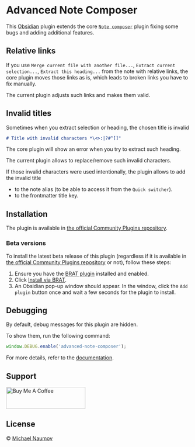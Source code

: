 # Advanced Note Composer

This [Obsidian](https://obsidian.md/) plugin extends the core [`Note composer`](https://help.obsidian.md/plugins/note-composer) plugin fixing some bugs and adding additional features.

## Relative links

If you use `Merge current file with another file...`, `Extract current selection...`, `Extract this heading...` from the note with relative links, the core plugin moves those links as is, which leads to broken links you have to fix manually.

The current plugin adjusts such links and makes them valid.

## Invalid titles

Sometimes when you extract selection or heading, the chosen title is invalid

```md
# Title with invalid characters *\<>:|?#^[]"
```

The core plugin will show an error when you try to extract such heading.

The current plugin allows to replace/remove such invalid characters.

If those invalid characters were used intentionally, the plugin allows to add the invalid title

- to the note alias (to be able to access it from the `Quick switcher`).
- to the frontmatter title key.

## Installation

The plugin is available in [the official Community Plugins repository](https://obsidian.md/plugins?id=advanced-note-composer).

### Beta versions

To install the latest beta release of this plugin (regardless if it is available in [the official Community Plugins repository](https://obsidian.md/plugins) or not), follow these steps:

1. Ensure you have the [BRAT plugin](https://obsidian.md/plugins?id=obsidian42-brat) installed and enabled.
2. Click [Install via BRAT](https://intradeus.github.io/http-protocol-redirector?r=obsidian://brat?plugin=https://github.com/mnaoumov/obsidian-advanced-note-composer).
3. An Obsidian pop-up window should appear. In the window, click the `Add plugin` button once and wait a few seconds for the plugin to install.

## Debugging

By default, debug messages for this plugin are hidden.

To show them, run the following command:

```js
window.DEBUG.enable('advanced-note-composer');
```

For more details, refer to the [documentation](https://github.com/mnaoumov/obsidian-dev-utils/blob/main/docs/debugging.md).

## Support

<!-- markdownlint-disable MD033 -->
<a href="https://www.buymeacoffee.com/mnaoumov" target="_blank"><img src="https://cdn.buymeacoffee.com/buttons/v2/default-yellow.png" alt="Buy Me A Coffee" height="60" width="217"></a>
<!-- markdownlint-enable MD033 -->

## License

© [Michael Naumov](https://github.com/mnaoumov/)
